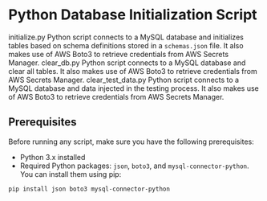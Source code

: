 # Python Database Initialization Script

initialize.py Python script connects to a MySQL database and initializes tables based on schema definitions stored in a `schemas.json` file. It also makes use of AWS Boto3 to retrieve credentials from AWS Secrets Manager. 
clear_db.py Python script connects to a MySQL database and clear all tables. It also makes use of AWS Boto3 to retrieve credentials from AWS Secrets Manager. 
clear_test_data.py Python script connects to a MySQL database and data injected in the testing process. It also makes use of AWS Boto3 to retrieve credentials from AWS Secrets Manager. 

## Prerequisites

Before running any script, make sure you have the following prerequisites:

- Python 3.x installed
- Required Python packages: `json`, `boto3`, and `mysql-connector-python`. You can install them using pip:

```bash
pip install json boto3 mysql-connector-python